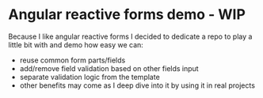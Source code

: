 # Angular reactive forms demo - WIP
Because I like angular reactive forms I decided to dedicate a repo to play a little bit with and demo how easy we can:
- reuse common form parts/fields
- add/remove field validation based on other fields input
- separate validation logic from the template
- other benefits may come as I deep dive into it by using it in real projects

